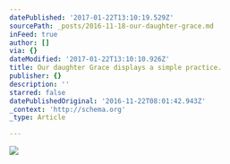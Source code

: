 ```yaml
---
datePublished: '2017-01-22T13:10:19.529Z'
sourcePath: _posts/2016-11-18-our-daughter-grace.md
inFeed: true
author: []
via: {}
dateModified: '2017-01-22T13:10:10.926Z'
title: Our daughter Grace displays a simple practice.
publisher: {}
description: ''
starred: false
datePublishedOriginal: '2016-11-22T08:01:42.943Z'
_context: 'http://schema.org'
_type: Article

---
```

![](https://the-grid-user-content.s3-us-west-2.amazonaws.com/0ddaea10-caab-41a1-b782-73d859c1349c.jpg)